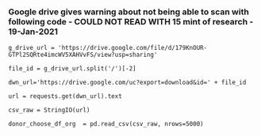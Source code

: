 ### Google drive gives warning about not being able to scan with following code - COULD NOT READ WITH 15 mint of research - 19-Jan-2021

```
g_drive_url = 'https://drive.google.com/file/d/179KnOUR-GTPl2SQRte4imcWV5XAHVvFS/view?usp=sharing'

file_id = g_drive_url.split('/')[-2]

dwn_url='https://drive.google.com/uc?export=download&id=' + file_id

url = requests.get(dwn_url).text

csv_raw = StringIO(url)

donor_choose_df_org  = pd.read_csv(csv_raw, nrows=5000)
```
